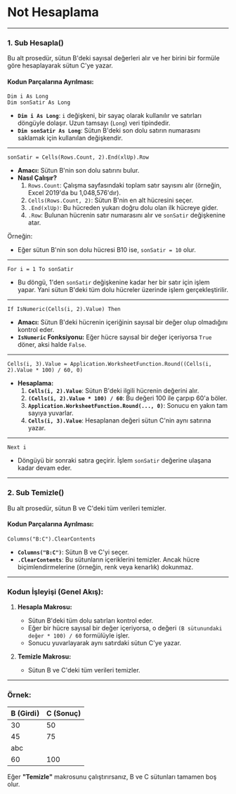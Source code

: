 # Not Hesaplama

---

### **1. Sub Hesapla()**
Bu alt prosedür, sütun B'deki sayısal değerleri alır ve her birini bir formüle göre hesaplayarak sütun C'ye yazar.

#### Kodun Parçalarına Ayrılması:
```vba
Dim i As Long
Dim sonSatir As Long
```
- **`Dim i As Long`**: `i` değişkeni, bir sayaç olarak kullanılır ve satırları döngüyle dolaşır. Uzun tamsayı (`Long`) veri tipindedir.
- **`Dim sonSatir As Long`**: Sütun B'deki son dolu satırın numarasını saklamak için kullanılan değişkendir.

---

```vba
sonSatir = Cells(Rows.Count, 2).End(xlUp).Row
```
- **Amacı:** Sütun B'nin son dolu satırını bulur.
- **Nasıl Çalışır?**
  1. `Rows.Count`: Çalışma sayfasındaki toplam satır sayısını alır (örneğin, Excel 2019'da bu 1,048,576'dır).
  2. `Cells(Rows.Count, 2)`: Sütun B'nin en alt hücresini seçer.
  3. `.End(xlUp)`: Bu hücreden yukarı doğru dolu olan ilk hücreye gider.
  4. `.Row`: Bulunan hücrenin satır numarasını alır ve `sonSatir` değişkenine atar.

Örneğin:
- Eğer sütun B'nin son dolu hücresi B10 ise, `sonSatir = 10` olur.

---

```vba
For i = 1 To sonSatir
```
- Bu döngü, 1'den `sonSatir` değişkenine kadar her bir satır için işlem yapar. Yani sütun B'deki tüm dolu hücreler üzerinde işlem gerçekleştirilir.

---

```vba
If IsNumeric(Cells(i, 2).Value) Then
```
- **Amacı:** Sütun B'deki hücrenin içeriğinin sayısal bir değer olup olmadığını kontrol eder.
- **`IsNumeric` Fonksiyonu:** Eğer hücre sayısal bir değer içeriyorsa `True` döner, aksi halde `False`.

---

```vba
Cells(i, 3).Value = Application.WorksheetFunction.Round((Cells(i, 2).Value * 100) / 60, 0)
```
- **Hesaplama:**
  1. **`Cells(i, 2).Value`**: Sütun B'deki ilgili hücrenin değerini alır.
  2. **`(Cells(i, 2).Value * 100) / 60`**: Bu değeri 100 ile çarpıp 60'a böler.
  3. **`Application.WorksheetFunction.Round(..., 0)`**: Sonucu en yakın tam sayıya yuvarlar.
  4. **`Cells(i, 3).Value`**: Hesaplanan değeri sütun C'nin aynı satırına yazar.

---

```vba
Next i
```
- Döngüyü bir sonraki satıra geçirir. İşlem `sonSatir` değerine ulaşana kadar devam eder.

---

### **2. Sub Temizle()**
Bu alt prosedür, sütun B ve C'deki tüm verileri temizler.

#### Kodun Parçalarına Ayrılması:
```vba
Columns("B:C").ClearContents
```
- **`Columns("B:C")`**: Sütun B ve C'yi seçer.
- **`.ClearContents`**: Bu sütunların içeriklerini temizler. Ancak hücre biçimlendirmelerine (örneğin, renk veya kenarlık) dokunmaz.

---

### **Kodun İşleyişi (Genel Akış):**
1. **Hesapla Makrosu:**
   - Sütun B'deki tüm dolu satırları kontrol eder.
   - Eğer bir hücre sayısal bir değer içeriyorsa, o değeri `(B sütunundaki değer * 100) / 60` formülüyle işler.
   - Sonucu yuvarlayarak aynı satırdaki sütun C'ye yazar.

2. **Temizle Makrosu:**
   - Sütun B ve C'deki tüm verileri temizler.

---

### **Örnek:**
| B (Girdi) | C (Sonuç) |
|-----------|-----------|
| 30        | 50        |
| 45        | 75        |
| abc       |           |
| 60        | 100       |

Eğer **"Temizle"** makrosunu çalıştırırsanız, B ve C sütunları tamamen boş olur.
